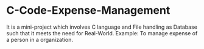 # C-Code-Expense-Management
It is a mini-project which involves C language and File handling as Database such that it meets the need for Real-World. 
Example: To manage expense of a person in a organization.
